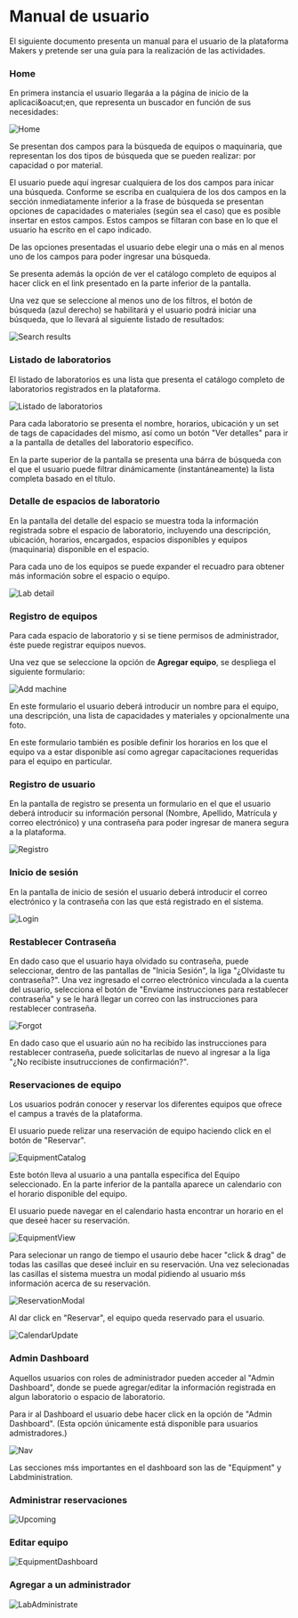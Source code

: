 # Manual de usuario

El siguiente documento presenta un manual para el usuario de la plataforma Makers y pretende ser una gu&iacute;a para la realizaci&oacute;n de las actividades.

### Home

En primera instancia el usuario llegar&aacute;a a la p&aacute;gina de inicio de la aplicaci&oacut;en, que representa un buscador en funci&oacute;n de sus necesidades:

![Home](img/home.png)


Se presentan dos campos para la búsqueda de equipos o maquinaria, que representan los dos tipos de búsqueda que se pueden realizar: por capacidad o por material.

El usuario puede aquí ingresar cualquiera de los dos campos para inicar una búsqueda. Conforme se escriba en cualquiera de los dos campos en la sección inmediatamente inferior a la frase de búsqueda se presentan opciones de capacidades o materiales (según sea el caso) que es posible insertar en estos campos. Estos campos se filtaran con base en lo que el usuario ha escrito en el capo indicado.

De las opciones presentadas el usuario debe elegir una o más en al menos uno de los campos para poder ingresar una búsqueda.

Se presenta además la opción de ver el catálogo completo de equipos al hacer click en el link presentado en la parte inferior de la pantalla.

Una vez que se seleccione al menos uno de los filtros, el botón de búsqueda (azul derecho) se habilitará y el usuario podrá iniciar una búsqueda, que lo llevará al siguiente listado de resultados:

![Search results](img/sr.png)



### Listado de laboratorios

El listado de laboratorios es una lista que presenta el catálogo completo de laboratorios registrados en la plataforma.

![Listado de laboratorios](img/lablist.png)

Para cada laboratorio se presenta el nombre, horarios, ubicación y un set de tags de capacidades del mismo, así como un botón "Ver detalles" para ir a la pantalla de detalles del laboratorio específico.

En la parte superior de la pantalla se presenta una bárra de búsqueda con el que el usuario puede filtrar dinámicamente (instantáneamente) la lista completa basado en el título.


### Detalle de espacios de laboratorio

En la pantalla del detalle del espacio se muestra toda la información registrada sobre el espacio de laboratorio, incluyendo una descripción, ubicación, horarios, encargados, espacios disponibles y equipos (maquinaria) disponible en el espacio.

Para cada uno de los equipos se puede expander el recuadro para obtener más información sobre el espacio o equipo.

![Lab detail](img/labdetail.png)


### Registro de equipos

Para cada espacio de laboratorio y si se tiene permisos de administrador, éste puede registrar equipos nuevos. 

Una vez que se seleccione la opción de **Agregar equipo**, se despliega el siguiente formulario:

![Add machine](img/rege.png)

En este formulario el usuario deberá introducir un nombre para el equipo, una descripción, una lista de capacidades y materiales y opcionalmente una foto.

En este formulario también es posible definir los horarios en los que el equipo va a estar disponible así como agregar capacitaciones requeridas para el equipo en particular.


### Registro de usuario

En la pantalla de registro se presenta un formulario en el que el usuario deberá introducir su información personal (Nombre, Apellido, Matrícula y correo electrónico) y una contraseña para poder ingresar de manera segura a la plataforma.

![Registro](img/register.jpeg)

### Inicio de sesión

En la pantalla de inicio de sesión el usuario deberá introducir el correo electrónico y la contraseña con las que está registrado en el sistema.

![Login](img/login.jpeg)


### Restablecer Contraseña

En dado caso que el usuario haya olvidado su contraseña, puede seleccionar, dentro de las pantallas de "Inicia Sesión", la liga "¿Olvidaste tu contraseña?". Una vez ingresado el correo electrónico vinculada a la cuenta del usuario, selecciona el botón de "Envíame instrucciones para restablecer contraseña" y se le hará llegar un correo con las instrucciones para restablecer contraseña.

![Forgot](img/forgot.jpeg)

En dado caso que el usuario aún no ha recibido las instrucciones para restablecer contraseña, puede solicitarlas de nuevo al ingresar a la liga "¿No recibiste insutrucciones de confirmación?".


### Reservaciones de equipo

Los usuarios podrán conocer y reservar los diferentes equipos que ofrece el campus a través de la plataforma.

El usuario puede relizar una reservaci&oacute;n de equipo haciendo click en el bot&oacute;n de "Reservar".

![EquipmentCatalog](img/equipmentCatalog.jpeg)

Este bot&oacute;n lleva al usuario a una pantalla especifica del Equipo seleccionado. En la parte inferior de la pantalla aparece un calendario con el horario disponible del equipo.

El usuario puede navegar en el calendario hasta encontrar un horario en el que dese&eacute; hacer su reservaci&oacute;n. 

![EquipmentView](img/equipmentView.jpeg)


Para selecionar un rango de tiempo el usaurio debe hacer "click & drag" de todas las casillas que deseé incluir en su reservaci&oacute;n. Una vez selecionadas las casillas el sistema muestra un modal pidiendo al usuario m&sacute;s informaci&oacute;n acerca de su reservaci&oacute;n.

![ReservationModal](img/reservationModal.jpeg)

Al dar click en "Reservar", el equipo queda reservado para el usuario.

![CalendarUpdate](img/calendarUpdate.jpeg)


### Admin Dashboard

Aquellos usuarios con roles de administrador pueden acceder al "Admin Dashboard", donde se puede agregar/editar la informaci&oacute;n registrada en algun laboratorio o espacio de laboratorio. 

Para ir al Dashboard el usuario debe hacer click en la opci&oacute;n de "Admin Dashboard". (Esta opci&oacute;n &uacute;nicamente est&aacute; disponible para usuarios admistradores.)

![Nav](img/nav.jpeg)

Las secciones m&sacute;s importantes en el dashboard son las de "Equipment" y Labdministration.

### Administrar reservaciones

![Upcoming](img/upcoming.jpeg)

### Editar equipo

![EquipmentDashboard](img/equipmentDashboard.jpeg)

### Agregar a un administrador

![LabAdministrate](img/LabAdministrate.jpeg)
